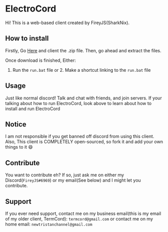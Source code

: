 # ElectroCord
Hi! This is a web-based client created by FireyJS(SharkNix).

## How to install
Firstly, Go [Here](https://github.com/sharknix/electrocord/releases/latest) and client the .zip file.
Then, go ahead and extract the files.

Once download is finished, Either:
1. Run the ``run.bat`` file
or 2. Make a shortcut linking to the ``run.bat`` file

## Usage
Just like normal discord! Talk and chat with friends, and join servers.
If your talking about how to run ElectroCord, look above to learn about how to install and run ElectroCord

## Notice
I am not responsible if you get banned off discord from using this client.
Also, This client is COMPLETELY open-sourced, so fork it and add your own things to it :smile:

## Contribute
You want to contribute eh? If so, just ask me on either my Discord(``FireyJS#6969``) or my email(See below) and I might let you contribute. 

## Support
If you ever need support, contact me on my business email(this is my email of my older client, TermCord): ``termcord@gmail.com`` or contact me on my home email: ``newtristanchannel@gmail.com``
